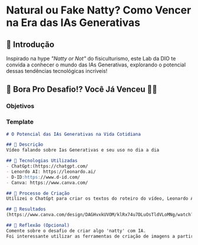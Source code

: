 # Natural ou Fake Natty? Como Vencer na Era das IAs Generativas

## 🚀 Introdução



Inspirado na hype _"Natty or Not"_ do fisiculturismo, este Lab da DIO te convida a conhecer o mundo das IAs Generativas, explorando o potencial dessas tendências tecnológicas incríveis!

## 🎯 Bora Pro Desafio!? Você Já Venceu 💪🤓

### Objetivos



### Template

```markdown
# O Potencial das IAs Generativas na Vida Cotidiana

## 📒 Descrição
Vídeo falando sobre Ias Generativas e seu uso no dia a dia

## 🤖 Tecnologias Utilizadas
- ChatGpt:(https://chatgpt.com/
- Lenordo AI: https://leonardo.ai/
- D-ID:https://www.d-id.com/
- Canva: https://www.canva.com/

## 🧐 Processo de Criação
Utilizei o ChatGpt para criar os textos do roteiro do vídeo, Leonardo AI para gerar a imagem do meu apresentador e D-ID para unir o texto com a imagem e voz com movimentação da imagem.

## 🚀 Resultados
(https://www.canva.com/design/DAGHvxkUVOM/klRx74u7DLuOsTldVLoMNg/watch?utm_content=DAGHvxkUVOM&utm_campaign=designshare&utm_medium=link&utm_source=editor)

## 💭 Reflexão (Opcional)
Comente sobre o desafio de criar algo 'natty' com IA.
Foi interessante utilizar as ferramentas de criação de imagens a partir de texto e usar o gerador de apresentador da D-ID com a imagem gerada. Foi um excelente aprendizado utilizei uma imagem minha como referência para gerar imagem no Leonardo AI.
```




